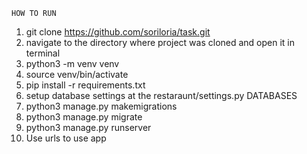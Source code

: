     HOW TO RUN

1. git clone https://github.com/soriloria/task.git
2. navigate to the directory where project was cloned and open it in terminal
3. python3 -m venv venv
4. source venv/bin/activate
5. pip install -r requirements.txt
6. setup database settings at the restaraunt/settings.py DATABASES
7. python3 manage.py makemigrations
8. python3 manage.py migrate
9. python3 manage.py runserver
10. Use urls to use app
